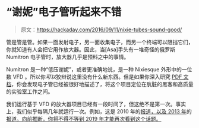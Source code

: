 # “谢妮”电子管听起来不错

> 原文：<https://hackaday.com/2016/09/11/nixie-tubes-sound-good/>

管是管是管。如果一面发射电子，另一面收集电子，而另一个终端可以阻挡它们，你就知道有人会把它用作放大器。因此，当[Asa]手头有一堆奇怪的俄罗斯 Numitron 电子管时，放大器几乎是预料之中的事情。

Numitron 是一种“低压谢妮”，或者更准确地说，是一种 Nixiesque 外形中的一位数 VFD 。所以你*可以*狡辩说这里没有什么新东西。但是如果你深入研究 [PDF 文档](http://vivamyrevolutionmusic.com/knowledgecenter/090716/NumitronAsAmplifier.pdf)，你会发现电子管已经被很好地描述了，将这个项目定位在肮脏的黑客和高质量的实验室工作之间。

我们运行基于 VFD 的放大器项目已经有一段时间了，但这绝不是第一次。事实上，我们似乎每隔几年就运行一次。例如，这是 2010 年的[报道，以及 2013 年](http://hackaday.com/2010/04/22/vfd-as-a-sound-amplifier/)的[报道。向前推断，你将不得不等到 2019 年才能再次看到这个话题。](http://hackaday.com/2013/11/09/vfd-display-becomes-an-amplifier/)